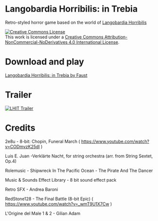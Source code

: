 # Langobardia Horribilis: in Trebia

Retro-styled horror game based on the world of [Langobardia Horribilis](https://www.langobardiahorribilis.com/)

<a rel="license" href="http://creativecommons.org/licenses/by-nc-nd/4.0/"><img alt="Creative Commons License" style="border-width:0" src="https://i.creativecommons.org/l/by-nc-nd/4.0/88x31.png" /></a><br />This work is licensed under a <a rel="license" href="http://creativecommons.org/licenses/by-nc-nd/4.0/">Creative Commons Attribution-NonCommercial-NoDerivatives 4.0 International License</a>.

# Download and play

<a href="https://faust90.itch.io/lhit">Langobardia Horribilis: in Trebia by Faust</a>

# Trailer

[![LHIT Trailer](https://img.youtube.com/vi/HzlzRR_GRwc/0.jpg)](https://www.youtube.com/watch?v=HzlzRR_GRwc)

# Credits

2e8u - 8-bit: Chopin, Funeral March ( https://www.youtube.com/watch?v=CODmvzK25dI )

Luis E. Juan -Verklärte Nacht, for string orchestra (arr. from String Sextet, Op.4)

Rolemusic - Shipwreck In The Pacific Ocean - The Pirate And The Dancer

Music & Sounds Effect Library - 8 bit sound effect pack

Retro SFX - Andrea Baroni

RedStone128 - The Final Battle (8-bit Epic) ( https://www.youtube.com/watch?v=_wmT9U1X7Cw )

L'Origine del Male 1 & 2 - Gilian Adam 